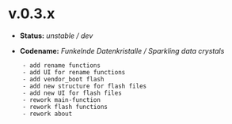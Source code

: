 # v.0.3.x

- **Status:** *unstable / dev*

- **Codename:** *Funkelnde Datenkristalle / Sparkling data crystals*
```
	- add rename functions
	- add UI for rename functions
	- add vendor_boot flash
	- add new structure for flash files
	- add new UI for flash files
	- rework main-function
	- rework flash functions
	- rework about 
```
